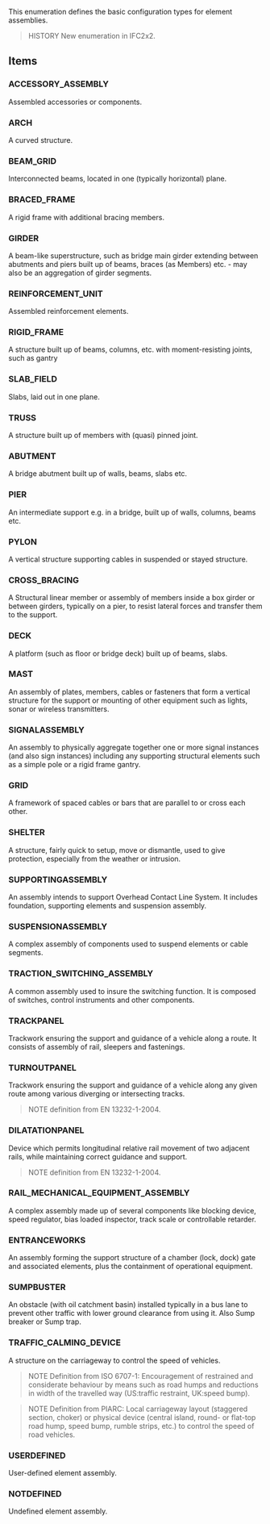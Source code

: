 This enumeration defines the basic configuration types for element assemblies.

<!-- end of short definition -->


> HISTORY New enumeration in IFC2x2.

## Items

### ACCESSORY_ASSEMBLY
Assembled accessories or components.

### ARCH
A curved structure.

### BEAM_GRID
Interconnected beams, located in one (typically horizontal) plane.

### BRACED_FRAME
A rigid frame with additional bracing members.

### GIRDER
A beam-like superstructure, such as bridge main girder extending between abutments and piers built up of beams, braces (as Members) etc. - may also be an aggregation of girder segments.

### REINFORCEMENT_UNIT
Assembled reinforcement elements.

### RIGID_FRAME
A structure built up of beams, columns, etc. with moment-resisting joints, such as gantry

### SLAB_FIELD
Slabs, laid out in one plane.

### TRUSS
A structure built up of members with (quasi) pinned joint.

### ABUTMENT
A bridge abutment built up of walls, beams, slabs etc.

### PIER
An intermediate support e.g. in a bridge, built up of walls, columns, beams etc.

### PYLON
A vertical structure supporting cables in suspended or stayed structure.

### CROSS_BRACING
A Structural linear member or assembly of members inside a box girder or between girders, typically on a pier, to resist lateral forces and transfer them to the support.

### DECK
A platform (such as floor or bridge deck) built up of beams, slabs.

### MAST
An assembly of plates, members, cables or fasteners that form a vertical structure for the support or mounting of other equipment such as lights, sonar or wireless transmitters.

### SIGNALASSEMBLY
An assembly to physically aggregate together one or more signal instances (and also sign instances) including any supporting structural elements such as a simple pole or a rigid frame gantry.

### GRID
A framework of spaced cables or bars that are parallel to or cross each other.

### SHELTER
A structure, fairly quick to setup, move or dismantle, used to give protection, especially from the weather or intrusion.

### SUPPORTINGASSEMBLY
An assembly intends to support Overhead Contact Line System. It includes foundation, supporting elements and suspension assembly.

### SUSPENSIONASSEMBLY
A complex assembly of components used to suspend elements or cable segments.

### TRACTION_SWITCHING_ASSEMBLY
A common assembly used to insure the switching function. It is composed of switches, control instruments and other components.

### TRACKPANEL
Trackwork ensuring the support and guidance of a vehicle along a route. It consists of assembly of rail, sleepers and fastenings.

### TURNOUTPANEL
Trackwork ensuring the support and guidance of a vehicle along any given route among various diverging or intersecting tracks.

>NOTE definition from EN 13232-1-2004.

### DILATATIONPANEL
Device which permits longitudinal relative rail movement of two adjacent rails, while maintaining correct guidance and support.

>NOTE definition from EN 13232-1-2004.

### RAIL_MECHANICAL_EQUIPMENT_ASSEMBLY
A complex assembly made up of several components like blocking device, speed regulator, bias loaded inspector, track scale or controllable retarder.

### ENTRANCEWORKS
An assembly forming the support structure of a chamber (lock, dock) gate and associated elements, plus the containment of operational equipment.

### SUMPBUSTER
An obstacle (with oil catchment basin) installed typically in a bus lane to prevent other traffic with lower ground clearance from using it. Also Sump breaker or Sump trap.

### TRAFFIC_CALMING_DEVICE
A structure on the carriageway to control the speed of vehicles.

>NOTE Definition from ISO 6707-1: Encouragement of restrained and considerate behaviour by means such as road humps and reductions in width of the travelled way (US:traffic restraint, UK:speed bump).

>NOTE Definition from PIARC: Local carriageway layout (staggered section, choker) or physical device (central island, round- or flat-top road hump, speed bump, rumble strips, etc.) to control the speed of road vehicles.

### USERDEFINED
User-defined element assembly.

### NOTDEFINED
Undefined element assembly.
